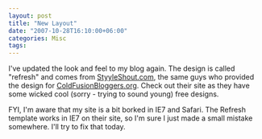 ```yaml
---
layout: post
title: "New Layout"
date: "2007-10-28T16:10:00+06:00"
categories: Misc 
tags: 
---
```


I've updated the look and feel to my blog again. The design is called "refresh" and comes from <a href="http://www.styleshout.com">StyyleShout.com</a>, the same guys who provided the design for <a href="http://www.coldfusionbloggers.org">ColdFusionBloggers.org</a>. Check out their site as they have some wicked cool (sorry - trying to sound young) free designs. 

FYI, I'm aware that my site is a bit borked in IE7 and Safari. The Refresh template works in IE7 on their site, so I'm sure I just made a small mistake somewhere. I'll try to fix that today.
